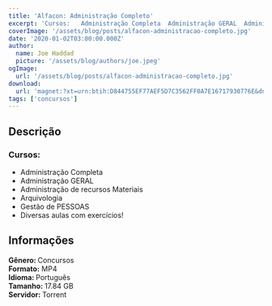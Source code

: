 ```yaml
---
title: 'Alfacon: Administração Completo'
excerpt: 'Cursos:   Administração Completa  Administração GERAL  Administração de recursos Materiais  Arquivologia  Gestão de PESSOAS  Diversas aulas com exercícios!  Informações   Gênero:  Concursos  Formato:<'
coverImage: '/assets/blog/posts/alfacon-administracao-completo.jpg'
date: '2020-01-02T03:00:00.000Z'
author:
  name: Joe Haddad
  picture: '/assets/blog/authors/joe.jpeg'
ogImage:
  url: '/assets/blog/posts/alfacon-administracao-completo.jpg'
download:
  url: 'magnet:?xt=urn:btih:D844755EF77AEF5D7C3562FF0A7E16717930776E&dn=ALFACON%20ADM&tr=udp%3a%2f%2ftracker.openbittorrent.com%3a1337%2fannounce&tr=udp%3a%2f%2ftracker.opentrackr.org%3a1337%2fannounce'
tags: ['concursos']
---
```

<h2>Descrição</h2>
<p></p><h3>Cursos:</h3><ul><li>Administração Completa</li><li>Administração GERAL</li><li>Administração de recursos Materiais</li><li>Arquivologia</li><li>Gestão de PESSOAS</li><li>Diversas aulas com exercícios!</li></ul><h2>Informações</h2><p><strong>Gênero: </strong>Concursos<br/><strong>Formato:</strong> MP4<br/><strong>Idioma: </strong>Português<br/><strong>Tamanho: </strong>17.84 GB<br/><strong>Servidor: </strong>Torrent</p>